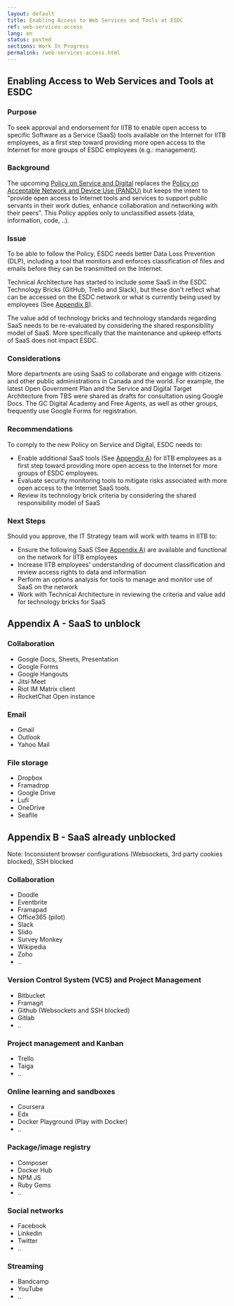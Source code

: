 ```yaml
---
layout: default
title: Enabling Access to Web Services and Tools at ESDC
ref: web-services-access
lang: en
status: posted
sections: Work In Progress
permalink: /web-services-access.html
---
```


## Enabling Access to Web Services and Tools at ESDC

### Purpose

To seek approval and endorsement for IITB to enable open access to specific Software as a Service (SaaS) tools available on the Internet for IITB employees, as a first step toward providing more open access to the Internet for more groups of ESDC employees (e.g.: management).

### Background

The upcoming [Policy on Service and Digital](https://www.tbs-sct.gc.ca/pol/doc-eng.aspx?id=32603) replaces the [Policy on Acceptable Network and Device Use (PANDU)](https://www.tbs-sct.gc.ca/pol/doc-eng.aspx?id=27122) but keeps the intent to "provide open access to Internet tools and services to support public servants in their work duties, enhance collaboration and networking with their peers".
This Policy applies only to unclassified assets (data, information, code, ..).

### Issue

To be able to follow the Policy, ESDC needs better Data Loss Prevention (DLP), including a tool that monitors and enforces classification of files and emails before they can be transmitted on the Internet.

Technical Architecture has started to include some SaaS in the ESDC Technology Bricks (GitHub, Trello and Slack), but these don't reflect what can be accessed on the ESDC network or what is currently being used by employees (See [Appendix B](#appendix-b---saas-already-unblocked)).

The value add of technology bricks and technology standards regarding SaaS needs to be re-evaluated by considering the shared responsibility model of SaaS.
More specifically that the maintenance and upkeep efforts of SaaS does not impact ESDC.

### Considerations

More departments are using SaaS to collaborate and engage with citizens and other public administrations in Canada and the world.
For example, the latest Open Government Plan and the Service and Digital Target Architecture from TBS were shared as drafts for consultation using Google Docs.
The GC Digital Academy and Free Agents, as well as other groups, frequently use Google Forms for registration.

### Recommendations

To comply to the new Policy on Service and Digital, ESDC needs to:

- Enable additional SaaS tools (See [Appendix A](#appendix-a---saas-to-unblock)) for IITB employees as a first step toward providing more open access to the Internet for more groups of ESDC employees.
- Evaluate security monitoring tools to mitigate risks associated with more open access to the Internet SaaS tools.
- Review its technology brick criteria by considering the shared responsibility model of SaaS

### Next Steps

Should you approve, the IT Strategy team will work with teams in IITB to:

- Ensure the following SaaS (See [Appendix A](#appendix-a---saas-to-unblock)) are available and functional on the network for IITB employees
- Increase IITB employees' understanding of document classification and review access rights to data and information
- Perform an options analysis for tools to manage and monitor use of SaaS on the network
- Work with Technical Architecture in reviewing the criteria and value add for technology bricks for SaaS

## Appendix A - SaaS to unblock

### Collaboration

- Google Docs, Sheets, Presentation
- Google Forms
- Google Hangouts
- Jitsi Meet
- Riot IM Matrix client
- RocketChat Open instance

### Email

- Gmail
- Outlook
- Yahoo Mail

### File storage

- Dropbox
- Framadrop
- Google Drive
- Lufi
- OneDrive
- Seafile

## Appendix B - SaaS already unblocked

Note: Inconsistent browser configurations (Websockets, 3rd party cookies blocked), SSH blocked

### Collaboration

- Doodle
- Eventbrite
- Framapad
- Office365 (pilot)
- Slack
- Slido
- Survey Monkey
- Wikipedia
- Zoho
- ..

### Version Control System (VCS) and Project Management

- Bitbucket
- Framagit
- Github (Websockets and SSH blocked)
- Gitlab
- ..

### Project management and Kanban

- Trello
- Taiga
- ..

### Online learning and sandboxes

- Coursera
- Edx
- Docker Playground (Play with Docker)
- ..

### Package/image registry

- Composer
- Docker Hub
- NPM JS
- Ruby Gems
- ..

### Social networks

- Facebook
- Linkedin
- Twitter
- ..

### Streaming

- Bandcamp
- YouTube
- ..
